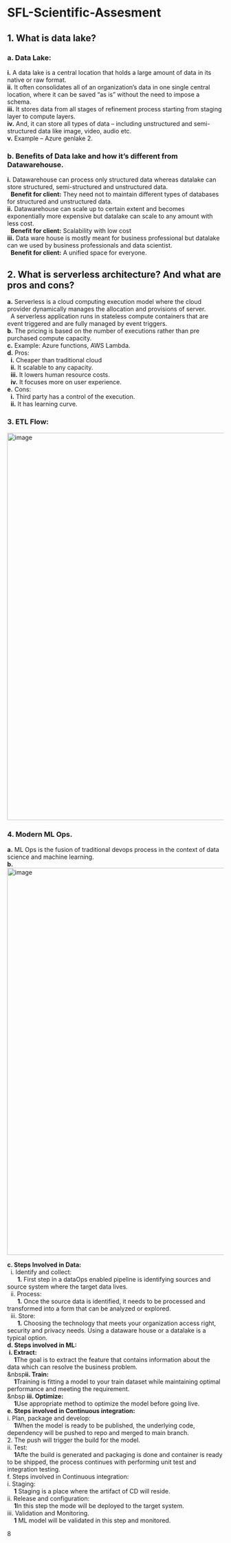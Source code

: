 # SFL-Scientific-Assesment
## 1.	What is data lake?
   ### a.   Data Lake:
   **i.**	A data lake is a central location that holds a large amount of data in its native or raw format.<br/>
   **ii.** It often consolidates all of an organization’s data in one single central location, where it can be saved “as is” without the need to impose a schema.<br/>
   **iii.** It stores data from all stages of refinement process starting from staging layer to compute layers.<br/>
   **iv.**  And, it can store all types of data – including unstructured and semi-structured data like image, video, audio etc.<br/>
   **v.**  Example – Azure genlake 2.<br/>

  ###  b.   Benefits of Data lake and how it’s different from Datawarehouse.
  **i.**  Datawarehouse can process only structured data whereas datalake can store structured, semi-structured and unstructured data.<br/>
     &nbsp; **Benefit for client:** They need not to maintain different types of databases for structured and unstructured data.<br/>
  **ii.**	Datawarehouse can scale up to certain extent and becomes exponentially more expensive but datalake can scale to any amount with less cost.<br/>
    &nbsp; **Benefit for client:** Scalability with low cost<br/>
 **iii.**	Data ware house is mostly meant for business professional but datalake can we used by business professionals and data scientist.<br/>
    &nbsp;  **Benefit for client:** A unified space for everyone.<br/>
## 2.	What is serverless architecture? And what are pros and cons?
**a.**	Serverless is a cloud computing execution model where the cloud provider dynamically manages the allocation and provisions of server.<br/>
&nbsp; A serverless application runs in stateless compute containers that are event triggered and are fully managed by event triggers.<br/>
**b.**	The pricing is based on the number of executions rather than pre purchased compute capacity.<br/>
**c.**	Example: Azure functions, AWS Lambda.<br/>
**d.**	Pros: <br/>
 &nbsp; **i.**	Cheaper than traditional cloud<br/>
  &nbsp; **ii.**	It scalable to any capacity.<br/>
  &nbsp; **iii.**	It lowers human resource costs.<br/>
  &nbsp; **iv.**	It focuses more on user experience.<br/>
**e.**	Cons:<br/>
  &nbsp; **i.**	Third party has a control of the execution.<br/>
  &nbsp; **ii.**	It has learning curve.<br/>
  
### 3.	ETL Flow:
<img width="901" alt="image" src="https://github.com/zainraza09/SFL-Scientific-Assesment/blob/main/ETL_Flow%20Diagram.PNG">

### 4.	Modern ML Ops.<br/>
**a.**	ML Ops is the fusion of traditional devops process in the context of data science and machine learning.<br/>
**b.**	<br/>
 <img width="901" alt="image" src="https://github.com/zainraza09/SFL-Scientific-Assesment/blob/main/MLOPS_Diagram.PNG"><br/>

**c.	Steps Involved in Data:**<br/>
&nbsp; i.	Identify and collect:<br/>
&nbsp; &nbsp; &nbsp; **1.**	First step in a dataOps enabled pipeline is identifying sources and source system where the target data lives.<br/>
&nbsp; ii.	Process:<br/>
&nbsp; &nbsp; &nbsp; **1.**	Once the source data is identified, it needs to be processed and transformed into a form that can be analyzed or explored.<br/>
&nbsp; iii.	Store:<br/>
&nbsp; &nbsp; &nbsp; **1.**	Choosing the technology that meets your organization access right, security and privacy needs. Using a dataware house or a datalake is a typical option.<br/>
**d.	Steps involved in ML:**<br/>
&nbsp;**i.	Extract:**<br/>
&nbsp;&nbsp;&nbsp; **1**The goal is to extract the feature that contains information about the data which can resolve the business problem.<br/>
&nbsp**ii.	Train:**<br/>
&nbsp;&nbsp;&nbsp; **1**Training is fitting a model to your train dataset while maintaining optimal performance and meeting the requirement.<br/>
&nbsp **iii.	Optimize:**<br/>
&nbsp;&nbsp;&nbsp; **1**Use appropriate method to optimize the model before going live.<br/>
**e.	Steps involved in Continuous integration:**<br/>
i.	Plan, package and develop:<br/>
&nbsp;&nbsp;&nbsp; **1**When the model is ready to be published, the underlying code, dependency will be pushed to repo and merged to main branch.<br/>
2.	The push will trigger the build for the model.<br/>
ii.	Test:<br/>
&nbsp;&nbsp;&nbsp; **1**Afte the build is generated and packaging is done and container is ready to be shipped, the process continues with performing unit test and integration testing.<br/>
f.	Steps involved in Continuous integration:<br/>
i.	Staging:<br/>
&nbsp;&nbsp;&nbsp; **1**	Staging is a place where the artifact of CD will reside.<br/>
ii.	Release and configuration:<br/>
&nbsp;&nbsp;&nbsp; **1**In this step the mode will be deployed to the target system.<br/>
iii.	Validation and Monitoring.<br/>
&nbsp;&nbsp;&nbsp; **1**	ML model will be validated in this step and monitored.<br/>




8
